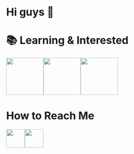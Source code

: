 # Hi guys 🥳



# 📚 Learning & Interested 

<img src="http://berkayyolcu.com/resimler/c.png" width="100" height="100" /><img src="https://i.pinimg.com/originals/32/57/31/325731898416cd08042a1c4e8e884506.png" width="100" height="100" /><img src="https://sinavofisi.com/wp-content/uploads/2021/01/py.png" width="100" height="100" />


# How to Reach Me

[<img src="https://www.troya-eng.com/wp-content/uploads/2019/04/linkedin.png" width="50" height="50" />](https://www.linkedin.com/in/muharrem-candan-a840161bb/)[<img src="https://www.yonetimdeinsan.com/wp-content/uploads/2017/01/instagram.png" width="50" height="50" />](https://www.instagram.com/mrr.muho/)















<!--
**MuharremCandan/MuharremCandan** is a ✨ _special_ ✨ repository because its `README.md` (this file) appears on your GitHub profile.

Here are some ideas to get you started:

- 🔭 I’m currently working on ...
- 🌱 I’m currently learning ...
- 👯 I’m looking to collaborate on ...
- 🤔 I’m looking for help with ...
- 💬 Ask me about ...
- 📫 How to reach me: ...
- 😄 Pronouns: ...
- ⚡ Fun fact: ...
-->
